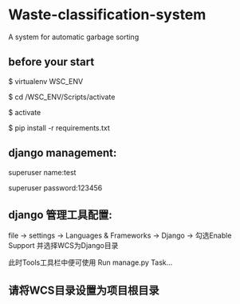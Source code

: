 # Waste-classification-system

A system for automatic garbage sorting

## before your start

$ virtualenv WSC_ENV  

$ cd /WSC_ENV/Scripts/activate

$ activate  

$ pip install -r requirements.txt

## django management:

superuser name:test

superuser password:123456

## django 管理工具配置:

file -> settings -> Languages & Frameworks -> Django -> 勾选Enable Support 并选择WCS为Django目录

此时Tools工具栏中便可使用 Run manage.py Task...

## 请将WCS目录设置为项目根目录
